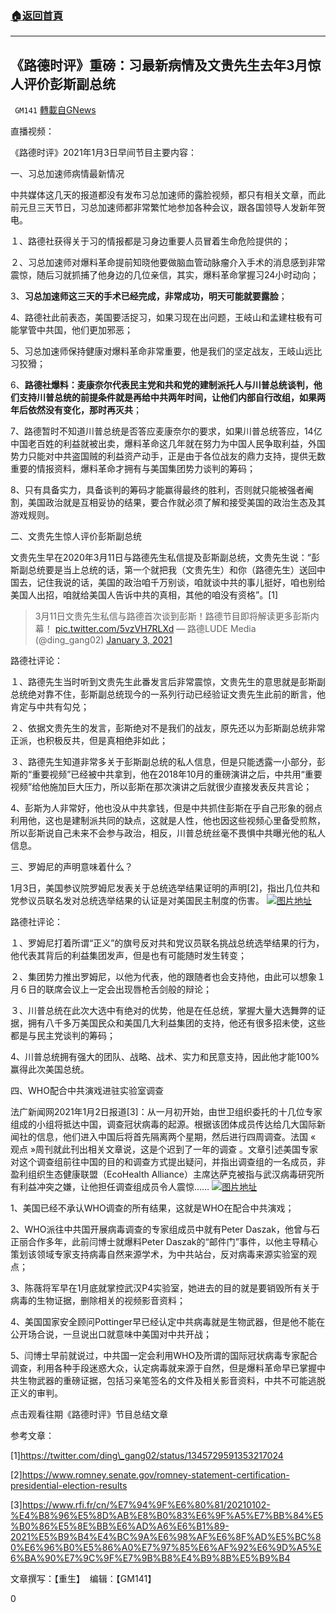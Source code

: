 ###  [:house:返回首頁](https://github.com/ourhimalayas/txt)
---

## 《路德时评》重磅：习最新病情及文贵先生去年3月惊人评价彭斯副总统
` GM141` [轉載自GNews](https://gnews.org/zh-hans/712611/)

直播视频：



《路德时评》2021年1月3日早间节目主要内容：

一、习总加速师病情最新情况

中共媒体这几天的报道都没有发布习总加速师的露脸视频，都只有相关文章，而此前元旦三天节日，习总加速师都非常繁忙地参加各种会议，跟各国领导人发新年贺电。

１、路德社获得关于习的情报都是习身边重要人员冒着生命危险提供的；

２、习总加速师对爆料革命提前知晓他要做脑血管动脉瘤介入手术的消息感到非常震惊，随后习就抓捕了他身边的几位亲信，其实，爆料革命掌握习24小时动向；

3、**习总加速师这三天的手术已经完成，非常成功，明天可能就要露脸**；

4、路德社此前表态，美国要活捉习，如果习现在出问题，王岐山和孟建柱极有可能掌管中共国，他们更加邪恶；

5、习总加速师保持健康对爆料革命非常重要，他是我们的坚定战友，王岐山远比习狡猾；

6、**路德社爆料：麦康奈尔代表民主党和共和党的建制派托人与川普总统谈判，他们支持川普总统的前提条件就是再给中共两年时间，让他们内部自行改组，如果两年后依然没有变化，那时再灭共**；

7、路德暂时不知道川普总统是否答应麦康奈尔的要求，如果川普总统答应，14亿中国老百姓的利益就被出卖，爆料革命这几年就在努力为中国人民争取利益，外国势力只能对中共盗国贼的利益资产动手，正是由于各位战友的鼎力支持，提供无数重要的情报资料，爆料革命才拥有与美国集团势力谈判的筹码；

8、只有具备实力，具备谈判的筹码才能赢得最终的胜利，否则就只能被强者阉割，美国政治就是互相妥协的结果，要合作就必须了解和接受美国的政治生态及其游戏规则。

二、文贵先生惊人评价彭斯副总统

文贵先生早在2020年3月11日与路德先生私信提及彭斯副总统，文贵先生说：“彭斯副总统要是当上总统的话，第一个就把我（文贵先生）和你（路德先生）送回中国去，记住我说的话，美国的政治咱千万别谈，咱就谈中共的事儿挺好，咱也别给美国人出招，咱就给美国人告诉中共的真相，其他的咱没有资格”。[1]



> 3月11日文贵先生私信与路德首次谈到彭斯！路德节目即将解读更多彭斯内幕！ [pic.twitter.com/5vzVH7RLXd](https://t.co/5vzVH7RLXd)
> — 路德LUDE Media (@ding\_gang02) [January 3, 2021](https://twitter.com/ding_gang02/status/1345729591353217024?ref_src=twsrc%5Etfw)



路德社评论：

１、路德先生当时听到文贵先生此番发言后非常震惊，文贵先生的意思就是彭斯副总统绝对靠不住，彭斯副总统现今的一系列行动已经验证文贵先生此前的断言，他肯定与中共有勾兑；

２、依据文贵先生的发言，彭斯绝对不是我们的战友，原先还以为彭斯副总统非常正派，也积极反共，但是真相绝非如此；

３、路德先生知道非常多关于彭斯副总统的私人信息，但是只能透露一小部分，彭斯的“重要视频”已经被中共拿到，他在2018年10月的重磅演讲之后，中共用“重要视频”给他施加巨大压力，所以彭斯在那次演讲之后就很少直接发表反共言论；

4、彭斯为人非常好，他也没从中共拿钱，但是中共抓住彭斯在乎自己形象的弱点利用他，这也是建制派共同的缺点，这就是人性，他也因这些视频心里备受煎熬，所以彭斯说自己未来不会参与政治，相反，川普总统丝毫不畏惧中共曝光他的私人信息。

三、罗姆尼的声明意味着什么？

1月3日，美国参议院罗姆尼发表关于总统选举结果证明的声明[2]，指出几位共和党参议员联名发对总统选举结果的认证是对美国民主制度的伤害。
![]()![](https://gnews.org/wp-content/uploads/2021/01/罗姆尼发声.png)[图片地址](https://www.romney.senate.gov/romney-statement-certification-presidential-election-results)


路德社评论：

１、罗姆尼打着所谓“正义”的旗号反对共和党议员联名挑战总统选举结果的行为，他代表其背后的利益集团发声，但是也有可能随时发生转变；

２、集团势力推出罗姆尼，以他为代表，他的跟随者也会支持他，由此可以想象１月６日的联席会议上一定会出现唇枪舌剑般的辩论；

３、川普总统在此次大选中有绝对的优势，他是在任总统，掌握大量大选舞弊的证据，拥有八千多万美国民众和美国几大利益集团的支持，他还有很多招未使，这些都是与民主党谈判的筹码；

4、川普总统拥有强大的团队、战略、战术、实力和民意支持，因此他才能100%赢得此次美国总统。

四、WHO配合中共演戏进驻实验室调查

法广新闻网2021年1月2日报道[3]：从一月初开始，由世卫组织委托的十几位专家组成的小组将抵达中国，调查冠状病毒的起源。根据该团体成员传达给几大国际新闻社的信息，他们进入中国后将首先隔离两个星期，然后进行四周调查。法国 « 观点 »周刊就此刊出相关文章说，这是个迟到了一年的调查 。文章引述美国专家对这个调查组前往中国的目的和调查方式提出疑问，并指出调查组的一名成员，非盈利组织生态健康联盟（EcoHealth Alliance）主席达萨克被指与武汉病毒研究所有利益冲突之嫌，让他担任调查组成员令人震惊……
![]()![](https://gnews.org/wp-content/uploads/2021/01/116202853_gettyimages-643961442.jpg)[图片地址](https://ichef.bbci.co.uk/news/640/cpsprodpb/8BEC/production/_116202853_gettyimages-643961442.jpg)


1、美国已经不承认WHO调查的所有结果，这就是WHO在配合中共演戏；

2、WHO派往中共国开展病毒调查的专家组成员中就有Peter Daszak，他曾与石正丽合作多年，此前闫博士就爆料Peter Daszak的“邮件门”事件，以他主导精心策划该领域专家支持病毒自然来源学术，为中共站台，反对病毒来源实验室的观点；

3、陈薇将军早在1月底就掌控武汉P4实验室，她进去的目的就是要销毁所有关于病毒的生物证据，删除相关的视频影音资料；

4、美国国家安全顾问Pottinger早已经认定中共病毒就是生物武器，但是他不能在公开场合说，一旦说出口就意味中美国对中共开战；

5、闫博士早前就说过，中共国一定会利用WHO及所谓的国际冠状病毒专家配合调查，利用各种手段迷惑大众，认定病毒就来源于自然，但是爆料革命早已掌握中共生物武器的重磅证据，包括习亲笔签名的文件及相关影音资料，中共不可能逃脱正义的审判。

点击观看往期《路德时评》节目总结文章

参考文章：

[1]https://twitter.com/ding\_gang02/status/1345729591353217024

[2]https://www.romney.senate.gov/romney-statement-certification-presidential-election-results

[3]https://www.rfi.fr/cn/%E7%94%9F%E6%80%81/20210102-%E4%B8%96%E5%8D%AB%E8%B0%83%E6%9F%A5%E7%BB%84%E5%B0%86%E5%8E%BB%E6%AD%A6%E6%B1%89-2021%E5%B9%B4%E4%BC%9A%E6%98%AF%E6%8F%AD%E5%BC%80%E6%96%B0%E5%86%A0%E7%97%85%E6%AF%92%E6%9D%A5%E6%BA%90%E7%9C%9F%E7%9B%B8%E4%B9%8B%E5%B9%B4

文章撰写：【重生】  编辑：【GM141】

0
